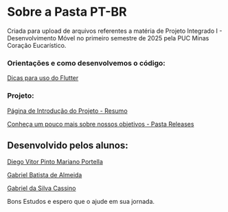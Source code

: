 # Sobre a Pasta PT-BR
Criada para upload de arquivos referentes a matéria de Projeto Integrado I - Desenvolvimento Móvel
no primeiro semestre de 2025 pela PUC Minas Coração Eucarístico.

### Orientações e como desenvolvemos o código:
[Dicas para uso do Flutter](https://github.com/kasshinokun/Projeto-Integrado-Desenvolvimento-Movel/tree/main/Dicas_Flutter)


### Projeto:

[Página de Introdução do Projeto - Resumo](https://github.com/kasshinokun/Projeto-Integrado-Desenvolvimento-Movel/blob/main/Rent_a_House_App/)

[Conheça um pouco mais sobre nossos objetivos - Pasta Releases](https://github.com/kasshinokun/Projeto-Integrado-Desenvolvimento-Movel/blob/main/Rent_a_House_App/Releases/)

## Desenvolvido pelos alunos:
[Diego Vitor Pinto Mariano Portella](https://github.com/diegovitorportella)

[Gabriel Batista de Almeida](https://github.com/GabrielBatistadeAlmeida)

[Gabriel da Silva Cassino](https://github.com/kasshinokun)

Bons Estudos e espero que o ajude em sua jornada.
